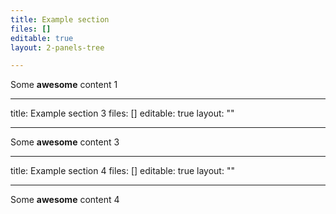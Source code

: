 ```yaml
---
title: Example section
files: []
editable: true
layout: 2-panels-tree

---
```

Some **awesome** content 1

---
title: Example section 3
files: []
editable: true
layout: ""

---
Some **awesome** content 3

---
title: Example section 4
files: []
editable: true
layout: ""

---
Some **awesome** content 4
